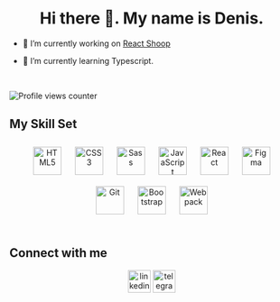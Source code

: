 # <div align="center">Hi there 👋. My name is Denis.</div>  
  

- 🔭 I’m currently working on [React Shoop](https://github.com/DenisNexus/react-shop)  
  

- 🌱 I’m currently learning Typescript.
  

<br/>  

![Profile views counter](https://komarev.com/ghpvc/?username=DenisNexus&&style=flat-square)  

## My Skill Set  

<div align="center">  
<a href="https://en.wikipedia.org/wiki/HTML5" target="_blank"><img style="margin: 10px" src="https://profilinator.rishav.dev/skills-assets/html5-original-wordmark.svg" alt="HTML5" height="50" /></a>  
<a href="https://www.w3schools.com/css/" target="_blank"><img style="margin: 10px" src="https://profilinator.rishav.dev/skills-assets/css3-original-wordmark.svg" alt="CSS3" height="50" /></a>  
<a href="https://sass-lang.com/" target="_blank"><img style="margin: 10px" src="https://profilinator.rishav.dev/skills-assets/sass-original.svg" alt="Sass" height="50" /></a> 
<a href="https://www.javascript.com/" target="_blank"><img style="margin: 10px" src="https://profilinator.rishav.dev/skills-assets/javascript-original.svg" alt="JavaScript" height="50" /></a> 
<a href="https://reactjs.org/" target="_blank"><img style="margin: 10px" src="https://profilinator.rishav.dev/skills-assets/react-original-wordmark.svg" alt="React" height="50" /></a> 
<a href="https://www.figma.com/" target="_blank"><img style="margin: 10px" src="https://profilinator.rishav.dev/skills-assets/figma-icon.svg" alt="Figma" height="50" /></a>  
<a href="https://github.com/" target="_blank"><img style="margin: 10px" src="https://profilinator.rishav.dev/skills-assets/git-scm-icon.svg" alt="Git" height="50" /></a>  
<a href="https://getbootstrap.com/docs/3.4/javascript/" target="_blank"><img style="margin: 10px" src="https://profilinator.rishav.dev/skills-assets/bootstrap-plain.svg" alt="Bootstrap" height="50" /></a>  
<a href="https://webpack.js.org/" target="_blank"><img style="margin: 10px" src="https://profilinator.rishav.dev/skills-assets/webpack-original.svg" alt="Webpack" height="50" /></a>  
</div>


</td><td valign="top" width="33%">



</td></tr></table>  

<br/>  


## Connect with me  
<div align="center">
<a href="https://t.me/DenisBurmistr" target="_blank"><img src='https://cdn.jsdelivr.net/npm/simple-icons@3.0.1/icons/linkedin.svg' alt='linkedin' height='40'></a> 
<a href="https://www.linkedin.com/in/denisburmistr/" target="_blank"><img src='https://cdn.jsdelivr.net/npm/simple-icons@3.0.1/icons/telegram.svg' alt='telegram' height='40'></a> 
  
<br/>  
<div align="center"></div>
<br />
